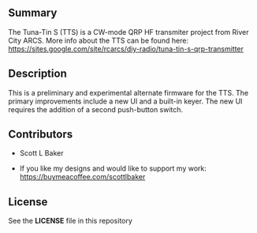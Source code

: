 
## Summary

The Tuna-Tin S (TTS) is a CW-mode QRP HF transmiter project from River City ARCS. More info about the TTS can be found here: https://sites.google.com/site/rcarcs/diy-radio/tuna-tin-s-qrp-transmitter


## Description

This is a preliminary and experimental alternate firmware for the TTS. The primary improvements include a new UI and a built-in keyer. The new UI requires the addition of a second push-button switch.


## Contributors

* Scott L Baker

* If you like my designs and would like to support my work: https://buymeacoffee.com/scottlbaker


## License

See the **LICENSE** file in this repository



